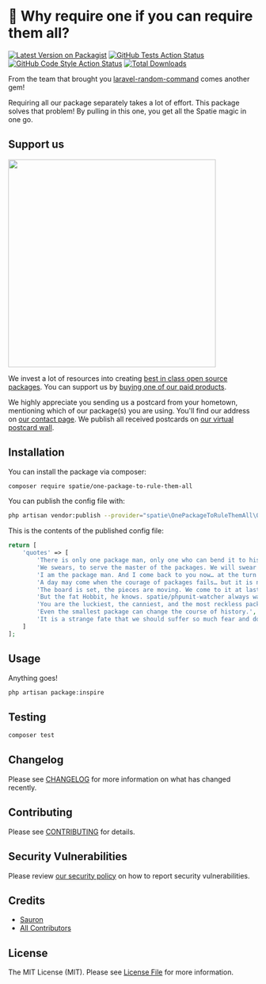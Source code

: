 # 💍 Why require one if you can require them all?

[![Latest Version on Packagist](https://img.shields.io/packagist/v/spatie/one-package-to-rule-them-all.svg?style=flat-square)](https://packagist.org/packages/spatie/one-package-to-rule-them-all)
[![GitHub Tests Action Status](https://img.shields.io/github/workflow/status/spatie/one-package-to-rule-them-all/run-tests?label=tests)](https://github.com/spatie/one-package-to-rule-them-all/actions?query=workflow%3ATests+branch%3Amaster)
[![GitHub Code Style Action Status](https://img.shields.io/github/workflow/status/spatie/one-package-to-rule-them-all/Check%20&%20fix%20styling?label=code%20style)](https://github.com/spatie/one-package-to-rule-them-all/actions?query=workflow%3A"Check+%26+fix+styling"+branch%3Amaster)
[![Total Downloads](https://img.shields.io/packagist/dt/spatie/one-package-to-rule-them-all.svg?style=flat-square)](https://packagist.org/packages/spatie/one-package-to-rule-them-all)

From the team that brought you [laravel-random-command](https://github.com/spatie/laravel-random-command) comes another gem!

Requiring all our package separately takes a lot of effort. This package solves that problem! By pulling in this one, you get all the Spatie magic in one go.

## Support us

[<img src="https://github-ads.s3.eu-central-1.amazonaws.com/package-skeleton-laravel.jpg?t=1" width="419px" />](https://spatie.be/github-ad-click/package-skeleton-laravel)

We invest a lot of resources into creating [best in class open source packages](https://spatie.be/open-source). You can support us by [buying one of our paid products](https://spatie.be/open-source/support-us).

We highly appreciate you sending us a postcard from your hometown, mentioning which of our package(s) you are using. You'll find our address on [our contact page](https://spatie.be/about-us). We publish all received postcards on [our virtual postcard wall](https://spatie.be/open-source/postcards).

## Installation

You can install the package via composer:

```bash
composer require spatie/one-package-to-rule-them-all
```

You can publish the config file with:
```bash
php artisan vendor:publish --provider="spatie\OnePackageToRuleThemAll\OnePackageToRuleThemAllServiceProvider" --tag="one-package-to-rule-them-all-config"
```

This is the contents of the published config file:

```php
return [
    'quotes' => [
        'There is only one package man, only one who can bend it to his will. And he does not share power.',
        'We swears, to serve the master of the packages. We will swear on… on the Precious!',
        'I am the package man. And I come back to you now… at the turn of the tide.',
        'A day may come when the courage of packages fails… but it is not THIS day',
        'The board is set, the pieces are moving. We come to it at last, the great package of our time.',
        'But the fat Hobbit, he knows. spatie/phpunit-watcher always watching.',
        'You are the luckiest, the canniest, and the most reckless package I ever knew. Bless you, laddie.',
        'Even the smallest package can change the course of history.',
        'It is a strange fate that we should suffer so much fear and doubt over so small a thing… such a little package.'
    ]
];
```

## Usage

Anything goes!
```bash
php artisan package:inspire
```

## Testing

```bash
composer test
```

## Changelog

Please see [CHANGELOG](CHANGELOG.md) for more information on what has changed recently.

## Contributing

Please see [CONTRIBUTING](.github/CONTRIBUTING.md) for details.

## Security Vulnerabilities

Please review [our security policy](../../security/policy) on how to report security vulnerabilities.

## Credits

- [Sauron](https://github.com/sauron)
- [All Contributors](../../contributors)

## License

The MIT License (MIT). Please see [License File](LICENSE.md) for more information.
